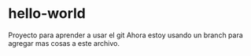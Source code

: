 # hello-world
Proyecto para aprender a usar el git
Ahora estoy usando un branch para agregar mas cosas a este archivo.
